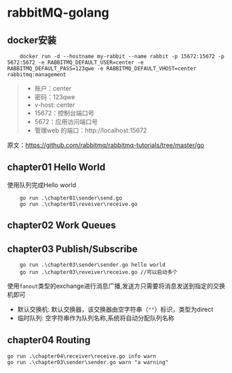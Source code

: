 # rabbitMQ-golang 
## docker安装
``` shell 
    docker run -d --hostname my-rabbit --name rabbit -p 15672:15672 -p 5672:5672 -e RABBITMQ_DEFAULT_USER=center -e RABBITMQ_DEFAULT_PASS=123qwe -e RABBITMQ_DEFAULT_VHOST=center  rabbitmq:management
```
> - 账户：center
> - 密码：123qwe
> - v-host: center
> - 15672：控制台端口号
> - 5672：应用访问端口号
> - 管理web 的端口：http://localhost:15672

原文：https://github.com/rabbitmq/rabbitmq-tutorials/tree/master/go
## chapter01 Hello World 
使用队列完成Hello world
```
    go run .\chapter01\sender\send.go
    go run .\chapter01\reveiver\receive.go
```
## chapter02  Work Queues

## chapter03 Publish/Subscribe
```
    go run .\chapter03\sender\sender.go hello world
    go run .\chapter03\reveiver\receive.go //可以启动多个
```
使用`fanout`类型的exchange进行消息广播,发送方只需要将消息发送到指定的交换机即可   
- 默认交换机: 默认交换器，该交换器由空字符串（`""`）标识，类型为direct
- 临时队列: 空字符串作为队列名称,系统将自动分配队列名称
## chapter04 Routing
``` 
go run .\chapter04\receiver\receive.go info warn
go run .\chapter03\sender\sender.go warn "a warning"
```


